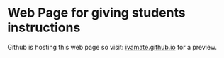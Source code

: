 # Web Page for giving students instructions
Github is hosting this web page so visit: [ivamate.github.io](url) for a preview.

